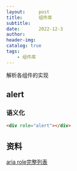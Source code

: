 ```yaml
---
layout:     post
title:      组件库
subtitle:   
date:       2022-12-3
author:     
header-img: 
catalog: true
tags:
    - 组件库
---
```

解析各组件的实现
## alert
### 语义化
```html
<div role="alert"></div>
```

## 资料
[aria role完整列表](https://developer.mozilla.org/en-US/docs/Web/Accessibility/ARIA/Roles)